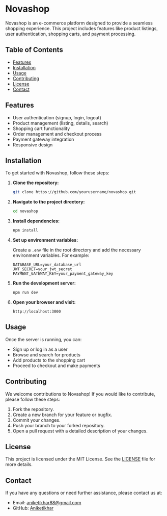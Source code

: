 # Novashop

Novashop is an e-commerce platform designed to provide a seamless shopping experience. This project includes features like product listings, user authentication, shopping carts, and payment processing.

## Table of Contents

- [Features](#features)
- [Installation](#installation)
- [Usage](#usage)
- [Contributing](#contributing)
- [License](#license)
- [Contact](#contact)

## Features

- User authentication (signup, login, logout)
- Product management (listing, details, search)
- Shopping cart functionality
- Order management and checkout process
- Payment gateway integration
- Responsive design

## Installation

To get started with Novashop, follow these steps:

1. **Clone the repository:**

    ```bash
    git clone https://github.com/yourusername/novashop.git
    ```

2. **Navigate to the project directory:**

    ```bash
    cd novashop
    ```

3. **Install dependencies:**

    ```bash
    npm install
    ```

4. **Set up environment variables:**

    Create a `.env` file in the root directory and add the necessary environment variables. For example:

    ```plaintext
    DATABASE_URL=your_database_url
    JWT_SECRET=your_jwt_secret
    PAYMENT_GATEWAY_KEY=your_payment_gateway_key
    ```

5. **Run the development server:**

    ```bash
    npm run dev
    ```

6. **Open your browser and visit:**

    ```plaintext
    http://localhost:3000
    ```

## Usage

Once the server is running, you can:

- Sign up or log in as a user
- Browse and search for products
- Add products to the shopping cart
- Proceed to checkout and make payments

## Contributing

We welcome contributions to Novashop! If you would like to contribute, please follow these steps:

1. Fork the repository.
2. Create a new branch for your feature or bugfix.
3. Commit your changes.
4. Push your branch to your forked repository.
5. Open a pull request with a detailed description of your changes.

## License

This project is licensed under the MIT License. See the [LICENSE](LICENSE) file for more details.

## Contact

If you have any questions or need further assistance, please contact us at:

- Email: aniketikhar88@gmail.com
- GitHub: [Aniketikhar](https://github.com/Aniketikhar)
